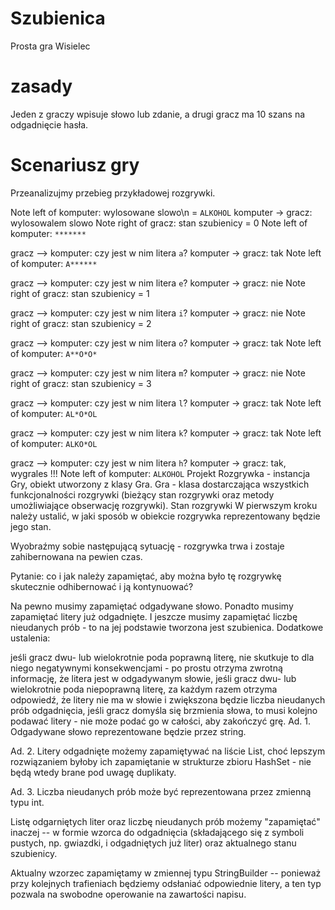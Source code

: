 # Szubienica

Prosta gra Wisielec

# zasady
Jeden z graczy wpisuje słowo lub zdanie, a drugi gracz ma 10 szans na odgadnięcie hasła.

# Scenariusz gry
Przeanalizujmy przebieg przykładowej rozgrywki.

Note left of komputer: wylosowane slowo\n = `ALKOHOL`
komputer -> gracz: wylosowalem slowo
Note right of gracz: stan szubienicy = 0
Note left of komputer: `*******`

gracz --> komputer: czy jest w nim litera `a`?
komputer -> gracz: tak
Note left of komputer: `A******`

gracz --> komputer: czy jest w nim litera `e`?
komputer -> gracz: nie
Note right of gracz: stan szubienicy = 1

gracz --> komputer: czy jest w nim litera `i`?
komputer -> gracz: nie
Note right of gracz: stan szubienicy = 2

gracz --> komputer: czy jest w nim litera `o`?
komputer -> gracz: tak
Note left of komputer: `A**O*O*`

gracz --> komputer: czy jest w nim litera `m`?
komputer -> gracz: nie
Note right of gracz: stan szubienicy = 3

gracz --> komputer: czy jest w nim litera `l`?
komputer -> gracz: tak
Note left of komputer: `AL*O*OL`

gracz --> komputer: czy jest w nim litera `k`?
komputer -> gracz: tak
Note left of komputer: `ALKO*OL`

gracz --> komputer: czy jest w nim litera `h`?
komputer -> gracz: tak, wygrales !!!
Note left of komputer: `ALKOHOL`
Projekt
Rozgrywka - instancja Gry, obiekt utworzony z klasy Gra.
Gra - klasa dostarczająca wszystkich funkcjonalności rozgrywki (bieżący stan rozgrywki oraz metody umożliwiające obserwację rozgrywki).
Stan rozgrywki
W pierwszym kroku należy ustalić, w jaki sposób w obiekcie rozgrywka reprezentowany będzie jego stan.

Wyobraźmy sobie następującą sytuację - rozgrywka trwa i zostaje zahibernowana na pewien czas.

Pytanie: co i jak należy zapamiętać, aby można było tę rozgrywkę skutecznie odhibernować i ją kontynuować?

Na pewno musimy zapamiętać odgadywane słowo.
Ponadto musimy zapamiętać litery już odgadnięte.
I jeszcze musimy zapamiętać liczbę nieudanych prób - to na jej podstawie tworzona jest szubienica.
Dodatkowe ustalenia:

jeśli gracz dwu- lub wielokrotnie poda poprawną literę, nie skutkuje to dla niego negatywnymi konsekwencjami - po prostu otrzyma zwrotną informację, że litera jest w odgadywanym słowie,
jeśli gracz dwu- lub wielokrotnie poda niepoprawną literę, za każdym razem otrzyma odpowiedź, że litery nie ma w słowie i zwiększona będzie liczba nieudanych prób odgadnięcia,
jeśli gracz domyśla się brzmienia słowa, to musi kolejno podawać litery - nie może podać go w całości, aby zakończyć grę.
Ad. 1. Odgadywane słowo reprezentowane będzie przez string.

Ad. 2. Litery odgadnięte możemy zapamiętywać na liście List<char>, choć lepszym rozwiązaniem byłoby ich zapamiętanie w strukturze zbioru HashSet<char> - nie będą wtedy brane pod uwagę duplikaty.

Ad. 3. Liczba nieudanych prób może być reprezentowana przez zmienną typu int.

Listę odgarniętych liter oraz liczbę nieudanych prób możemy "zapamiętać" inaczej -- w formie wzorca do odgadnięcia (składającego się z symboli pustych, np. gwiazdki, i odgadniętych już liter) oraz aktualnego stanu szubienicy.

Aktualny wzorzec zapamiętamy w zmiennej typu StringBuilder -- ponieważ przy kolejnych trafieniach będziemy odsłaniać odpowiednie litery, a ten typ pozwala na swobodne operowanie na zawartości napisu.
